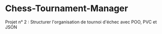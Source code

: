 # Chess-Tournament-Manager
Projet n° 2 : Structurer l'organisation de tournoi d'échec avec POO, PVC et JSON
